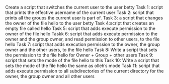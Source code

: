 Create a script that switches the current user to the user betty
Task 1: script that prints the effective username of the current user
Task 2: script that prints all the groups the current user is part of.
Task 3: a script that changes the owner of the file hello to the user betty
Task 4:script that creates an empty file called hello
Task 5: script that adds execute permission to the owner of the file hello
Taskk 6: script that adds execute permission to the owner and the group owner, and read permission to other users, to the file hello
Task 7: script that adds execution permission to the owner, the group owner and the other users, to the file hello
Task 8: Write a script that sets the permission to the file hello for Owner + Group + other users
Task 9: script that sets the mode of the file hello to this
Task 10: Write a script that sets the mode of the file hello the same as olleh’s mode
Task 11: script that adds execute permission to all subdirectories of the current directory for the owner, the group owner and all other users
